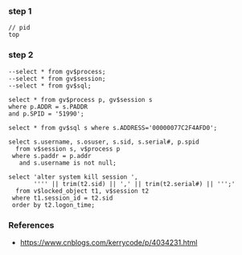 ### step 1
```
// pid
top 
```

### step 2
```
--select * from gv$process;
--select * from gv$session;
--select * from gv$sql;

select * from gv$process p, gv$session s
where p.ADDR = s.PADDR
and p.SPID = '51990';

select * from gv$sql s where s.ADDRESS='00000077C2F4AFD0';
```

```
select s.username, s.osuser, s.sid, s.serial#, p.spid
  from v$session s, v$process p
 where s.paddr = p.addr
   and s.username is not null;

select 'alter system kill session ',
       '''' || trim(t2.sid) || ',' || trim(t2.serial#) || ''';'
  from v$locked_object t1, v$session t2
 where t1.session_id = t2.sid
 order by t2.logon_time;
```

### References
* https://www.cnblogs.com/kerrycode/p/4034231.html

